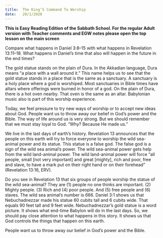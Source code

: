 ```yaml
---
title:  The King’S Command To Worship
date:   20/1/2020
---
```


**This is Easy Reading Edition of the Sabbath School. For the regular Adult version with Teacher comments and EGW notes please open the top lesson on the main screen** 

Compare what happens in Daniel 3:8–15 with what happens in Revelation 13:11–18. What happens in Daniel’s time that also will happen in the future in the end times?

The gold statue stands on the plain of Dura. In the Akkadian language, Dura means “a place with a wall around it.” This name helps us to see that the gold statue stands in a place that is the same as a sanctuary. A sanctuary is a holy place where a god is worshiped. Most sanctuaries in Bible times have altars where offerings were burned in honor of a god. On the plain of Dura, there is a hot oven nearby. That oven is the same as an altar. Babylonian music also is part of this worship experience.

Today, we feel pressure to try new ways of worship or to accept new ideas about God. People want us to throw away our belief in God’s power and the Bible. The way of life around us is very strong. But we should remember that we must stay loyal to God. “Why? Because He made us.”

We live in the last days of earth’s history. Revelation 13 announces that the people on this earth will try to force everyone to worship the wild sea-animal power and its statue. This statue is a false god. The false god is a sign of the wild sea animal’s power. The wild sea-animal power gets help from the wild land-animal power. The wild land-animal power will force “all people, small [not very important] and great [mighty], rich and poor, free and slave, to have a mark put on their right hand or on their forehead” (Revelation 13:16, ERV).

Do you see in Revelation 13 that six groups of people worship the statue of the wild sea-animal? They are (1) people no one thinks are important. (2) Mighty people. (3) Rich and (4) poor people. And (5) free people and (6) slaves. The wild sea animal’s number is 666. Daniel 3:1 shows us that Nebuchadnezzar made his statue 60 cubits tall and 6 cubits wide. That equals 90 feet tall and 9 feet wide. Nebuchadnezzar’s gold statue is a word picture. It shows what end-time Babylon will do in the last days. So, we should pay close attention to what happens in this story. It shows us that God controls the things that happen on this earth.

People want us to throw away our belief in God’s power and the Bible.
